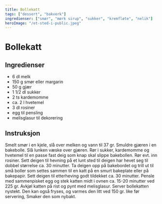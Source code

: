 ```yaml
---
title: Bollekatt
tags: ["dessert", "bakverk"]
ingredienser: ["smør", "mørk sirup", "sukker", "kremfløte", "nelik"]
heroImage: "/et-sted-i-public.jpeg"
---
```


# Bollekatt

## Ingredienser

- 6 dl melk
- 150 g smør eller margarin
- 50 g gjær
- 1 1/2 dl sukker
- 2 ts kardemomme
- ca. 2 l hvetemel
- 3 dl rosiner
- egg til pensling
- melisglasur til dekorering

## Instruksjon

Smelt smør i en kjele, slå over melken og vann til 37 gr. Smuldre gjæren i en bakebolle. Slå lunken væske over gjæren. Rør i sukker, kardemomme og hvetemel til en passe fast deig som knap skal slippe bakebollen. Rør evt. inn rosiner. Sett deigen til hevning på et lunt sted til deigen har hevet seg til dobbel størrelse ca. 30 minutter. Ta deigen opp på bakebordet og trill ut til små boller som settes sammen til en katt på en smurt bakeplate eller på bakepapir. Sett deigen til etterheving godt tildekket ca. 30 minutter. Pensle med sammenpisket egg og stek katten midt i ovnen ca. 15-20 minutter ved 225 gr. Avkjøl katten på rist og pynt med melisglasur. Server bollekatten nystekt. Den kan også fryses, og varmes den litt ved 150 gr. like før servering, Smaker den som nybakt.
